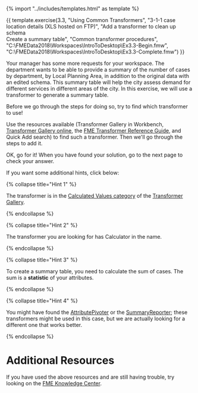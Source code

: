 {% import "../includes/templates.html" as template %}

{{ template.exercise(3.3,
               "Using Common Transformers",
               "3-1-1 case location details (XLS hosted on FTP)",
               "Add a transformer to clean up schema<br>Create a summary table",
               "Common transformer procedures",
               "C:\\FMEData2018\\Workspaces\\IntroToDesktop\\Ex3.3-Begin.fmw",
               "C:\\FMEData2018\\Workspaces\\IntroToDesktop\\Ex3.3-Complete.fmw")
}}

Your manager has some more requests for your workspace. The department wants to be able to provide a summary of the number of cases by department, by Local Planning Area, in addition to the original data with an edited schema. This summary table will help the city assess demand for different services in different areas of the city. In this exercise, we will use a transformer to generate a summary table.

Before we go through the steps for doing so, try to find which transformer to use!

Use the resources available (Transformer Gallery in Workbench, [Transformer Gallery online](https://www.safe.com/transformers/), the [FME Transformer Reference Guide](http://cdn.safe.com/resources/fme/FME-Transformer-Reference-Guide.pdf), and Quick Add search) to find such a transformer. Then we'll go through the steps to add it.

OK, go for it! When you have found your solution, go to the next page to check your answer.

If you want some additional hints, click below:

{% collapse title="Hint 1" %}

The transformer is in the [Calculated Values category](https://www.safe.com/transformers/#/category/Calculated%20Values) of the [Transformer Gallery](https://www.safe.com/transformers/).

{% endcollapse %}

{% collapse title="Hint 2" %}

The transformer you are looking for has Calculator in the name.

{% endcollapse %}

{% collapse title="Hint 3" %}

To create a summary table, you need to calculate the sum of cases. The sum is a **statistic** of your attributes.

{% endcollapse %}

{% collapse title="Hint 4" %}

You might have found the [AttributePivoter](https://www.safe.com/transformers/attribute-pivoter/) or the [SummaryReporter](https://www.safe.com/transformers/summary-reporter/); these transformers  might be used in this case, but we are actually looking for a different one that works better.

{% endcollapse %}

# Additional Resources

If you have used the above resources and are still having trouble, try looking on the [FME Knowledge Center](http://knowledge.safe.com).
